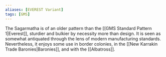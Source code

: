 ```yaml
---
aliases: [EVEREST Variant]
tags: [GMS]
---
```


The Sagarmatha is of an older pattern than the [[GMS Standard Pattern 1|Everest]], sturdier and bulkier by necessity more than design. It is seen as somewhat antiquated through the lens of modern manufacturing standards. Nevertheless, it enjoys some use in border colonies, in the [[New Karrakin Trade Baronies|Baronies]], and with the [[Albatross]].